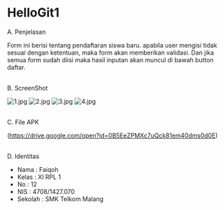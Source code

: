 # HelloGit1
A. Penjelasan 

Form ini berisi tentang pendaftaran siswa baru. apabila user mengisi tidak sesuai dengan ketentuan, maka form akan memberikan validasi. Dan jika semua form sudah diisi maka hasil inputan akan muncul di bawah button daftar.

<br>
B. ScreenShot

![1.jpg](https://s16.postimg.org/odtoi0u11/image.jpg)
![2.jpg](https://s22.postimg.org/dtagx81cx/image.jpg)
![3.jpg](https://s15.postimg.org/j5dg9bmff/image.jpg)
![4.jpg](https://s9.postimg.org/ydjt4abfz/image.jpg)

<br>
C. File APK

(https://drive.google.com/open?id=0B5EeZPMXc7uQck81em40dms0d0E)

<br>
D. Identitas

* Nama : Faiqoh
* Kelas : XI RPL 1
* No : 12
* NIS : 4708/1427.070
* Sekolah : SMK Telkom Malang
